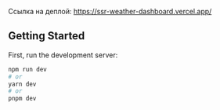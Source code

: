 Ссылка на деплой: https://ssr-weather-dashboard.vercel.app/

## Getting Started

First, run the development server:

```bash
npm run dev
# or
yarn dev
# or
pnpm dev
```
